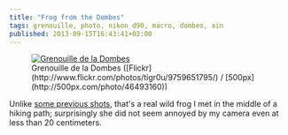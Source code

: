 ```yaml
---
title: "Frog from the Dombes"
tags: grenouille, photo, nikon d90, macro, dombes, ain
published: 2013-09-15T16:43:41+02:00
---
```


<figure class="object-center">
    <a href="/images/frog-dombes.jpg"><img src="/images/660x/frog-dombes.jpg" alt="Grenouille de la Dombes"></a>
    <figcaption>
    Grenouille de la Dombes
    ([Flickr](http://www.flickr.com/photos/tigr0u/9759651795/) /
     [500px](http://500px.com/photo/46493160))
    </figcaption>
</figure>

Unlike <a href="/post/c-est-moi-qui-te-fais-sourire">some previous shots</a>, that's a real wild frog I met in the middle of a hiking path; surprisingly she did not seem annoyed by my camera even at less than 20 centimeters.
